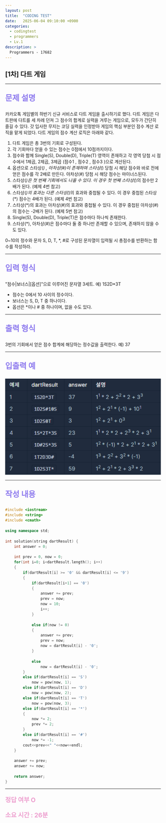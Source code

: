 ```yaml
---
layout: post
title:  "CODING TEST"
date:   2025-06-04 09:10:00 +0900
categories:
  - codingtest
  - programmers
  - Lv.1
description: >
  Programmers - 17682
---
```

## [1차] 다트 게임

---

<p style = "color:#8f7cee; font-size:25px; font-weight:bold">
문제 설명
</p>

카카오톡 게임별의 하반기 신규 서비스로 다트 게임을 출시하기로 했다. 다트 게임은 다트판에 다트를 세 차례 던져 그 점수의 합계로 실력을 겨루는 게임으로, 모두가 간단히 즐길 수 있다.
갓 입사한 무지는 코딩 실력을 인정받아 게임의 핵심 부분인 점수 계산 로직을 맡게 되었다. 다트 게임의 점수 계산 로직은 아래와 같다.

1. 다트 게임은 총 3번의 기회로 구성된다.
2. 각 기회마다 얻을 수 있는 점수는 0점에서 10점까지이다.
3. 점수와 함께 Single(S), Double(D), Triple(T) 영역이 존재하고 각 영역 당첨 시 점수에서 1제곱, 2제곱, 3제곱 (점수1 , 점수2 , 점수3 )으로 계산된다.
4. 옵션으로 스타상(*) , 아차상(#)이 존재하며 스타상(*) 당첨 시 해당 점수와 바로 전에 얻은 점수를 각 2배로 만든다. 아차상(#) 당첨 시 해당 점수는 마이너스된다.
5. 스타상(*)은 첫 번째 기회에서도 나올 수 있다. 이 경우 첫 번째 스타상(*)의 점수만 2배가 된다. (예제 4번 참고)
6. 스타상(*)의 효과는 다른 스타상(*)의 효과와 중첩될 수 있다. 이 경우 중첩된 스타상(*) 점수는 4배가 된다. (예제 4번 참고)
7. 스타상(*)의 효과는 아차상(#)의 효과와 중첩될 수 있다. 이 경우 중첩된 아차상(#)의 점수는 -2배가 된다. (예제 5번 참고)
8. Single(S), Double(D), Triple(T)은 점수마다 하나씩 존재한다.
9. 스타상(*), 아차상(#)은 점수마다 둘 중 하나만 존재할 수 있으며, 존재하지 않을 수도 있다.

0~10의 정수와 문자 S, D, T, *, #로 구성된 문자열이 입력될 시 총점수를 반환하는 함수를 작성하라.

---

<p style = "color:#8f7cee; font-size:25px; font-weight:bold">
입력 형식 
</p>

"점수|보너스|[옵션]"으로 이루어진 문자열 3세트.
예) 1S2D*3T
- 점수는 0에서 10 사이의 정수이다.
- 보너스는 S, D, T 중 하나이다.
- 옵선은 *이나 # 중 하나이며, 없을 수도 있다.

---

<p style = "color:#8f7cee; font-size:25px; font-weight:bold">
출력 형식 
</p>

3번의 기회에서 얻은 점수 합계에 해당하는 정수값을 출력한다.
예) 37

---

<p style = "color:#8f7cee; font-size:25px; font-weight:bold">
입출력 예
</p>

<img src = "/assets/img/codingtest/17682.png" width = "540" height = "310">

---

<p style = "color:#8f7cee; font-size:25px; font-weight:bold">
작성 내용
</p>

```cpp
#include <iostream>
#include <string>
#include <cmath>

using namespace std;

int solution(string dartResult) {
    int answer = 0;
    
    int prev = 0, now = 0;
    for(int i=0; i<dartResult.length(); i++)
    {
        if(dartResult[i] >= '0' && dartResult[i] <= '9')
        {
            if(dartResult[i+1] == '0')
            {
                answer += prev;
                prev = now;
                now = 10;
                i++;
            }
            
            else if(now != 0)
            {
                answer += prev;
                prev = now;
                now = dartResult[i] - '0';
            }
            
            else
                now = dartResult[i] - '0';
        }
        else if(dartResult[i] == 'S')
            now = pow(now, 1);
        else if(dartResult[i] == 'D')
            now = pow(now, 2);
        else if(dartResult[i] == 'T')
            now = pow(now, 3);
        else if(dartResult[i] == '*')
        {
            now *= 2;
            prev *= 2;
        }
        else if(dartResult[i] == '#')
            now *= -1;
        cout<<prev<<" "<<now<<endl;
    }
    
    answer += prev;
    answer += now;
    
    return answer;
}
```

---

<p style = "color:#ed9ece; font-size:20px; font-weight:bold">
정답 여부 O
</p>

<p style = "color:#ed9ece; font-size:20px; font-weight:bold">
소요 시간 : 26분 
</p>

